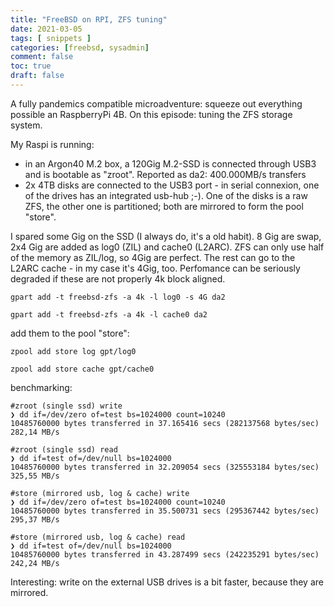 ```yaml
---
title: "FreeBSD on RPI, ZFS tuning"
date: 2021-03-05
tags: [ snippets ]
categories: [freebsd, sysadmin]
comment: false
toc: true
draft: false
---
```


A fully pandemics compatible microadventure: squeeze out everything possible an RaspberryPi 4B. On this episode: tuning the ZFS storage system.

My Raspi is running: 
* in an Argon40 M.2 box, a 120Gig M.2-SSD is connected through USB3 and is bootable as "zroot". Reported as da2: 400.000MB/s transfers
* 2x 4TB disks are connected to the USB3 port - in serial connexion, one of the drives has an integrated usb-hub ;-). One of the disks is a raw ZFS, the other one is partitioned; both are mirrored to form the pool "store".

I spared some Gig on the SSD (I always do, it's a old habit). 8 Gig are swap, 2x4 Gig are added as log0 (ZIL) and cache0 (L2ARC). ZFS can only use half of the memory as ZIL/log, so 4Gig are perfect. The rest can go to the L2ARC cache - in my case it's 4Gig, too. Perfomance can be seriously degraded if these are not properly 4k block aligned.

```gpart add -t freebsd-zfs -a 4k -l log0 -s 4G da2```

```gpart add -t freebsd-zfs -a 4k -l cache0 da2```

add them to the pool "store":

```zpool add store log gpt/log0```

```zpool add store cache gpt/cache0```

benchmarking:

```
#zroot (single ssd) write
❯ dd if=/dev/zero of=test bs=1024000 count=10240
10485760000 bytes transferred in 37.165416 secs (282137568 bytes/sec)
282,14 MB/s

#zroot (single ssd) read
❯ dd if=test of=/dev/null bs=1024000
10485760000 bytes transferred in 32.209054 secs (325553184 bytes/sec)
325,55 MB/s

#store (mirrored usb, log & cache) write
❯ dd if=/dev/zero of=test bs=1024000 count=10240
10485760000 bytes transferred in 35.500731 secs (295367442 bytes/sec)
295,37 MB/s

#store (mirrored usb, log & cache) read
❯ dd if=test of=/dev/null bs=1024000
10485760000 bytes transferred in 43.287499 secs (242235291 bytes/sec)
242,24 MB/s
```

Interesting: write on the external USB drives is a bit faster, because they are mirrored.